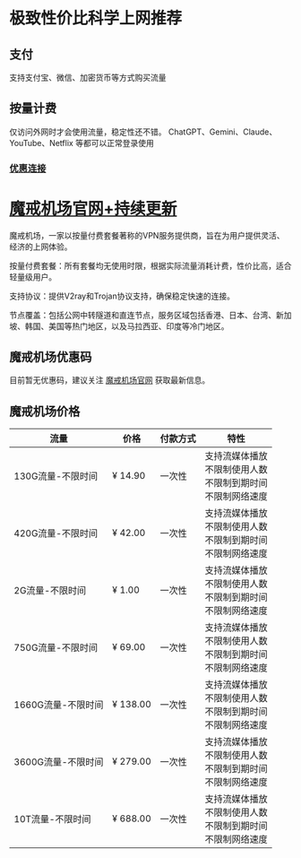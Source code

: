# 极致性价比科学上网推荐

## 支付

支持支付宝、微信、加密货币等方式购买流量

## 按量计费
  仅访问外网时才会使用流量，稳定性还不错。
  ChatGPT、Gemini、Claude、YouTube、Netflix 等都可以正常登录使用

### [优惠连接](https://mojie.app/register?aff=Pvs1RARA)

# [魔戒机场官网+持续更新](https://mojie.app/register?aff=Pvs1RARA)


魔戒机场，一家以按量付费套餐著称的VPN服务提供商，旨在为用户提供灵活、经济的上网体验。

按量付费套餐：所有套餐均无使用时限，根据实际流量消耗计费，性价比高，适合轻量级用户。

支持协议：提供V2ray和Trojan协议支持，确保稳定快速的连接。

节点覆盖：包括公网中转隧道和直连节点，服务区域包括香港、日本、台湾、新加坡、韩国、美国等热门地区，以及马拉西亚、印度等冷门地区。


## 魔戒机场优惠码

目前暂无优惠码，建议关注 [魔戒机场官网](https://mojie.app/register?aff=Pvs1RARA) 获取最新信息。


## 魔戒机场价格

| 流量        | 价格    | 付款方式 | 特性                     |
|-----------|-------|------|------------------------|
| 130G流量-不限时间 | ¥ 14.90 | 一次性  | 支持流媒体播放<br>不限制使用人数<br>不限制到期时间<br>不限制网络速度 |
| 420G流量-不限时间 | ¥ 42.00 | 一次性  | 支持流媒体播放<br>不限制使用人数<br>不限制到期时间<br>不限制网络速度 |
| 2G流量-不限时间   | ¥ 1.00  | 一次性  | 支持流媒体播放<br>不限制使用人数<br>不限制到期时间<br>不限制网络速度  |
| 750G流量-不限时间 | ¥ 69.00 | 一次性  | 支持流媒体播放<br>不限制使用人数<br>不限制到期时间<br>不限制网络速度 |
| 1660G流量-不限时间| ¥ 138.00| 一次性  | 支持流媒体播放<br>不限制使用人数<br>不限制到期时间<br>不限制网络速度 |
| 3600G流量-不限时间| ¥ 279.00| 一次性  | 支持流媒体播放<br>不限制使用人数<br>不限制到期时间<br>不限制网络速度 |
| 10T流量-不限时间  | ¥ 688.00| 一次性  | 支持流媒体播放<br>不限制使用人数<br>不限制到期时间<br>不限制网络速度  |
